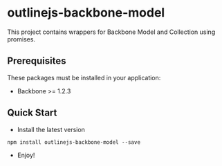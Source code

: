 # outlinejs-backbone-model
 
This project contains wrappers for Backbone Model and Collection using promises.


## Prerequisites

These packages must be installed in your application:

- Backbone >= 1.2.3


## Quick Start

- Install the latest version

```
npm install outlinejs-backbone-model --save
```


- Enjoy!

